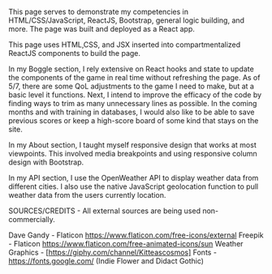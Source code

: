 
This page serves to demonstrate my competencies in HTML/CSS/JavaScript, ReactJS, Bootstrap, general logic building, and more. The page was built and deployed as a React app.


This page uses HTML,CSS, and JSX inserted into compartmentalized ReactJS components to build the page. 


In my Boggle section, I rely extensive on React hooks and state to update the components of the game in real time without refreshing the page. As of 5/7, there are some QoL adjustments to the game I need to make, but at a basic level it functions. Next, I intend to improve the efficacy of the code by finding ways to trim as many unnecessary lines as possible. In the coming months and with training in databases, I would also like to be able to save previous scores or keep a high-score board of some kind that stays on the site.


In my About section, I taught myself responsive design that works at most viewpoints. This involved media breakpoints and using responsive column design with Bootstrap.


In my API section, I use the OpenWeather API to display weather data from different cities. I also use the native JavaScript geolocation function to pull weather data from the users currently location.


SOURCES/CREDITS - All external sources are being used non-commercially.

Dave Gandy - Flaticon https://www.flaticon.com/free-icons/external
Freepik - Flaticon https://www.flaticon.com/free-animated-icons/sun
Weather Graphics - [https://giphy.com/channel/Kitteascosmos]
Fonts - https://fonts.google.com/ (Indie Flower and Didact Gothic)


